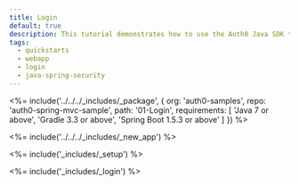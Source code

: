 ```yaml
---
title: Login
default: true
description: This tutorial demonstrates how to use the Auth0 Java SDK to add authentication and authorization to your Java Spring web app
tags:
  - quickstarts
  - webapp
  - login
  - java-spring-security
---
```


<%= include('../../../_includes/_package', {
  org: 'auth0-samples',
  repo: 'auth0-spring-mvc-sample',
  path: '01-Login',
  requirements: [
    'Java 7 or above',
    'Gradle 3.3 or above',
    'Spring Boot 1.5.3 or above'
  ]
}) %>

<%= include('../../../_includes/_new_app') %>

<%= include('_includes/_setup') %>

<%= include('_includes/_login') %>
